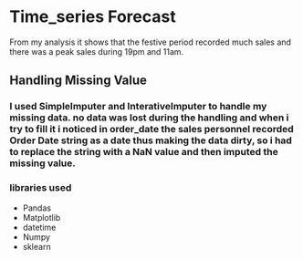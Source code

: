 # Time_series Forecast
From my analysis it shows that the festive period recorded much sales and there was a peak sales during 19pm and 11am. 
## Handling Missing Value
### I used SimpleImputer and InterativeImputer to handle my missing data. no data was lost during the handling and when i try to fill it i noticed in order_date the sales personnel recorded Order Date string as a date thus making the data dirty, so i had to replace the string with a NaN value and then imputed the missing value.

### libraries used
* Pandas
* Matplotlib
* datetime
* Numpy
* sklearn
